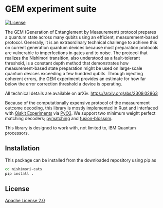 # GEM experiment suite

[![License](https://img.shields.io/github/license/Qiskit/qiskit-experiments.svg?style=popout-square)](https://opensource.org/licenses/Apache-2.0)

The GEM (Generation of Entanglement by Measurement) protocol prepares a quantum state across many qubits using an efficient, measurement-based protocol. 
Generally, it is an extraordinary technical challenge to achieve this on current generation quantum devices because most preparation protocols are vulnerable to imperfections in gates and to noise. The protocol that realizes the Nishimori transition, also understood as a fault-tolerant threshold, is a constant depth method that demonstrates how measurement-based state preparation might be used on large-scale quantum devices exceeding a few hundred qubits.
Through injecting coherent errors, the GEM experiment provides an estimate for how far below the error correction threshold a device is operating.

All technical details are available on arXiv: https://arxiv.org/abs/2309.02863

Because of the computationally expensive protocol of the measurement outcome decoding, this library is mostly implemented in Rust and interfaced with [Qiskit Experiments](https://github.com/Qiskit-Extensions/qiskit-experiments) via [PyO3](https://docs.rs/pyo3/latest/pyo3/index.html). We support two minimum weight perfect matching decoders; [pymatching](https://github.com/oscarhiggott/PyMatching) and [fusion-blossom](https://github.com/yuewuo/fusion-blossom).

This library is designed to work with, not limited to, IBM Quantum processors.

## Installation

This package can be installed from the downloaded repository using pip as

```bash
cd nishimori-cats
pip install .
```

## License

[Apache License 2.0](LICENSE.txt)
